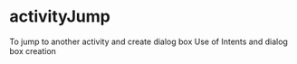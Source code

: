 # activityJump
To jump to another activity and create dialog box
Use of Intents and dialog box creation

